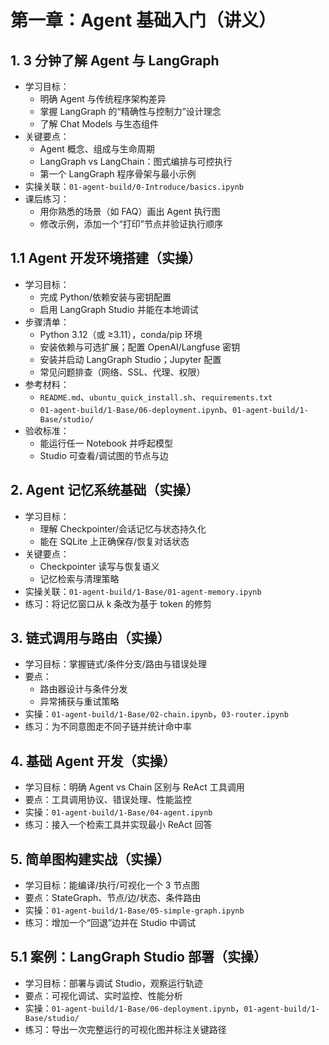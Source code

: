 # 第一章：Agent 基础入门（讲义）

## 1. 3 分钟了解 Agent 与 LangGraph
- 学习目标：
  - 明确 Agent 与传统程序架构差异
  - 掌握 LangGraph 的“精确性与控制力”设计理念
  - 了解 Chat Models 与生态组件
- 关键要点：
  - Agent 概念、组成与生命周期
  - LangGraph vs LangChain：图式编排与可控执行
  - 第一个 LangGraph 程序骨架与最小示例
- 实操关联：`01-agent-build/0-Introduce/basics.ipynb`
- 课后练习：
  - 用你熟悉的场景（如 FAQ）画出 Agent 执行图
  - 修改示例，添加一个“打印”节点并验证执行顺序

## 1.1 Agent 开发环境搭建（实操）
- 学习目标：
  - 完成 Python/依赖安装与密钥配置
  - 启用 LangGraph Studio 并能在本地调试
- 步骤清单：
  - Python 3.12（或 ≥3.11），conda/pip 环境
  - 安装依赖与可选扩展；配置 OpenAI/Langfuse 密钥
  - 安装并启动 LangGraph Studio；Jupyter 配置
  - 常见问题排查（网络、SSL、代理、权限）
- 参考材料：
  - `README.md`、`ubuntu_quick_install.sh`、`requirements.txt`
  - `01-agent-build/1-Base/06-deployment.ipynb`、`01-agent-build/1-Base/studio/`
- 验收标准：
  - 能运行任一 Notebook 并呼起模型
  - Studio 可查看/调试图的节点与边

## 2. Agent 记忆系统基础（实操）
- 学习目标：
  - 理解 Checkpointer/会话记忆与状态持久化
  - 能在 SQLite 上正确保存/恢复对话状态
- 关键要点：
  - Checkpointer 读写与恢复语义
  - 记忆检索与清理策略
- 实操关联：`01-agent-build/1-Base/01-agent-memory.ipynb`
- 练习：将记忆窗口从 k 条改为基于 token 的修剪

## 3. 链式调用与路由（实操）
- 学习目标：掌握链式/条件分支/路由与错误处理
- 要点：
  - 路由器设计与条件分发
  - 异常捕获与重试策略
- 实操：`01-agent-build/1-Base/02-chain.ipynb`，`03-router.ipynb`
- 练习：为不同意图走不同子链并统计命中率

## 4. 基础 Agent 开发（实操）
- 学习目标：明确 Agent vs Chain 区别与 ReAct 工具调用
- 要点：工具调用协议、错误处理、性能监控
- 实操：`01-agent-build/1-Base/04-agent.ipynb`
- 练习：接入一个检索工具并实现最小 ReAct 回答

## 5. 简单图构建实战（实操）
- 学习目标：能编译/执行/可视化一个 3 节点图
- 要点：StateGraph、节点/边/状态、条件路由
- 实操：`01-agent-build/1-Base/05-simple-graph.ipynb`
- 练习：增加一个“回退”边并在 Studio 中调试

## 5.1 案例：LangGraph Studio 部署（实操）
- 学习目标：部署与调试 Studio，观察运行轨迹
- 要点：可视化调试、实时监控、性能分析
- 实操：`01-agent-build/1-Base/06-deployment.ipynb`，`01-agent-build/1-Base/studio/`
- 练习：导出一次完整运行的可视化图并标注关键路径

